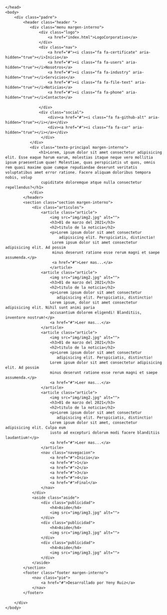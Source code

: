 
<html lang="es">
    <head>
        <meta charset="UTF-8">
        <title>Flexbox prácticas (2)</title>
        <meta name="viewport" content="width=device-width, user-scalable=no, initial-scale=1.0,
        maximum-scale=1.0, minimum-scale=1.0">
        <link rel="stylesheet" href="css/font-awesome.min.css">
        <link href = "https://fonts.googleapis.com/css2? family = Akaya + Telivigala & display = swap" rel = "hoja de estilo">
        <link rel="stylesheet" href="styles.css">
      
    </head>
    <body>
        <div class="padre">
            <header class="header ">
               <div class="menu margen-interno">
                   <div class="logo">
                       <a href="index.html">LogoCorporativo</a>
                   </div>
                   <div class="nav">
                       <a href="#"><i class="fa fa-certificate" aria-hidden="true"></i>Inicio</a>
                       <a href="#"><i class="fa fa-users" aria-hidden="true"></i>Nosotros</a>
                       <a href="#"><i class="fa fa-industry" aria-hidden="true"></i>Servicios</a>
                       <a href="#"><i class="fa fa-file-text" aria-hidden="true"></i>Noticias</a>
                       <a href="#"><i class="fa fa-phone" aria-hidden="true"></i>Contacto</a>
                      
                   </div>
                   <div class="social">
                       <div><a href="#"><i class="fa fa-github-alt" aria-hidden="true"></i></a></div>
                       <div><a href="#"><i class="fa fa-car" aria-hidden="true"></i></a></div>
                    </div>
               </div>
               <div class="texto-principal margen-interno">
                   <h1>Lorem, ipsum dolor sit amet consectetur adipisicing elit. Esse eaque harum earum, molestias itaque neque vero mollitia ipsum praesentium quae! Molestiae, quas perspiciatis ut quos, omnis rem quasi maxime quae cumque repudiandae deserunt veritatis voluptatibus amet error ratione. Facere aliquam doloribus tempora nobis, volup
                    cupiditate doloremque atque nulla consectetur repellendus?</h1>
               </div>
            </header>
            <section class="section margen-interno">
                <div class="articulos">
                    <article class="article">
                        <img src="img/img2.jpg" alt="">
                        <h3>01 de marzo del 2021</h3>
                        <h2>titulo de la noticia</h2>
                        <p>Lorem ipsum dolor sit amet consectetur
                            adipisicing elit. Perspiciatis, distinctio!
                         Lorem ipsum dolor sit amet consectetur adipisicing elit. Ad possim
                         minus deserunt ratione esse rerum magni et saepe assumenda.</p>
                         <a href="#">Leer mas...</a>
                        </article>
                    <article class="article">
                        <img src="img/img2.jpg" alt="">
                        <h3>01 de marzo del 2021</h3>
                        <h2>titulo de la noticia</h2>
                        <p>Lorem ipsum dolor sit amet consectetur
                           adipisicing elit. Perspiciatis, distinctio!
                        Lorem ipsum, dolor sit amet consectetur adipisicing elit. Nihil sunt animi paria
                        accusantium dolorem eligendi! Blanditiis, inventore nostrum!</p>
                        <a href="#">Leer mas...</a>
                    </article>
                    <article class="article">
                        <img src="img/img2.jpg" alt="">
                        <h3>01 de marzo del 2021</h3>
                        <h2>titulo de la noticia</h2>
                        <p>Lorem ipsum dolor sit amet consectetur
                           adipisicing elit. Perspiciatis, distinctio!
                        Lorem ipsum dolor sit amet consectetur adipisicing elit. Ad possim
                        minus deserunt ratione esse rerum magni et saepe assumenda.</p>
                        <a href="#">Leer mas...</a>
                    </article>
                    <article class="article">
                        <img src="img/img2.jpg" alt="">
                        <h3>01 de marzo del 2021</h3>
                        <h2>titulo de la noticia</h2>
                        <p>Lorem ipsum dolor sit amet consectetur
                           adipisicing elit. Perspiciatis, distinctio!
                        Lorem ipsum dolor sit amet, consectetur adipisicing elit. Culpa eum
                        iusto ad excepturi dolorum modi facere blanditiis laudantium!</p>
                        <a href="#">Leer mas...</a>
                    </article>
                    <nav class="navegacion">
                        <a href="#">Inicio</a>
                        <a href="#">1</a>
                        <a href="#">2</a>
                        <a href="#">3</a>
                        <a href="#">4</a>
                        <a href="#">Final</a>
                    </nav>
                </div>
                <aside class="aside">
                    <div class="publicidad">
                        <h4>Aside</h4>
                        <img src="img/img3.jpg" alt="">
                    </div>
                    <div class="publicidad">
                        <h4>Aside</h4>
                        <img src="img/img3.jpg" alt="">
                    </div>
                    <div class="publicidad">
                        <h4>Aside</h4>
                        <img src="img/img3.jpg" alt="">
                    </div>
                </aside>
            </section>
            <footer class="footer margen-interno">
                <nav class="pie">
                    <a href="#">Desarrollado por Yeny Ruiz</a>
                </nav>
            </footer>

        </div>
    </body>

</html>
